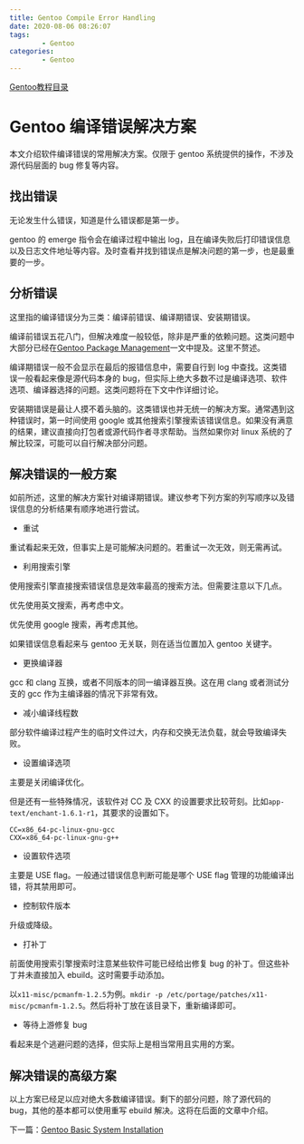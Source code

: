 ```yaml
---
title: Gentoo Compile Error Handling
date: 2020-08-06 08:26:07
tags:
		- Gentoo
categories:
		- Gentoo
---
```


[Gentoo教程目录](https://www.niuiic.top/2020/08/06/gentoo-tutorials-directory/)

# Gentoo 编译错误解决方案

本文介绍软件编译错误的常用解决方案。仅限于 gentoo 系统提供的操作，不涉及源代码层面的 bug 修复等内容。

## 找出错误

无论发生什么错误，知道是什么错误都是第一步。

gentoo 的 emerge 指令会在编译过程中输出 log，且在编译失败后打印错误信息以及日志文件地址等内容。及时查看并找到错误点是解决问题的第一步，也是最重要的一步。

## 分析错误

这里指的编译错误分为三类：编译前错误、编译期错误、安装期错误。

编译前错误五花八门，但解决难度一般较低，除非是严重的依赖问题。这类问题中大部分已经在[Gentoo Package Management](https://www.niuiic.top/2020/08/05/gentoo-package-management/)一文中提及。这里不赘述。

编译期错误一般不会显示在最后的报错信息中，需要自行到 log 中查找。这类错误一般看起来像是源代码本身的 bug，但实际上绝大多数不过是编译选项、软件选项、编译器选择的问题。这类问题将在下文中作详细讨论。

安装期错误是最让人摸不着头脑的。这类错误也并无统一的解决方案。通常遇到这种错误时，第一时间使用 google 或其他搜索引擎搜索该错误信息。如果没有满意的结果，建议直接向打包者或源代码作者寻求帮助。当然如果你对 linux 系统的了解比较深，可能可以自行解决部分问题。

## 解决错误的一般方案

如前所述，这里的解决方案针对编译期错误。建议参考下列方案的列写顺序以及错误信息的分析结果有顺序地进行尝试。

- 重试

重试看起来无效，但事实上是可能解决问题的。若重试一次无效，则无需再试。

- 利用搜索引擎

使用搜索引擎直接搜索错误信息是效率最高的搜索方法。但需要注意以下几点。

优先使用英文搜索，再考虑中文。

优先使用 google 搜索，再考虑其他。

如果错误信息看起来与 gentoo 无关联，则在适当位置加入 gentoo 关键字。

- 更换编译器

gcc 和 clang 互换，或者不同版本的同一编译器互换。这在用 clang 或者测试分支的 gcc 作为主编译器的情况下非常有效。

- 减小编译线程数

部分软件编译过程产生的临时文件过大，内存和交换无法负载，就会导致编译失败。

- 设置编译选项

主要是关闭编译优化。

但是还有一些特殊情况，该软件对 CC 及 CXX 的设置要求比较苛刻。比如`app-text/enchant-1.6.1-r1`，其要求的设置如下。

```
CC=x86_64-pc-linux-gnu-gcc
CXX=x86_64-pc-linux-gnu-g++
```

- 设置软件选项

主要是 USE flag。一般通过错误信息判断可能是哪个 USE flag 管理的功能编译出错，将其禁用即可。

- 控制软件版本

升级或降级。

- 打补丁

前面使用搜索引擎搜索时注意某些软件可能已经给出修复 bug 的补丁。但这些补丁并未直接加入 ebuild。这时需要手动添加。

以`x11-misc/pcmanfm-1.2.5`为例。`mkdir -p /etc/portage/patches/x11-misc/pcmanfm-1.2.5`。然后将补丁放在该目录下，重新编译即可。

- 等待上游修复 bug

看起来是个逃避问题的选择，但实际上是相当常用且实用的方案。

## 解决错误的高级方案

以上方案已经足以应对绝大多数编译错误。剩下的部分问题，除了源代码的 bug，其他的基本都可以使用重写 ebuild 解决。这将在后面的文章中介绍。

下一篇：[Gentoo Basic System Installation](https://www.niuiic.top/2020/08/07/gentoo-basic-system-installation/)
